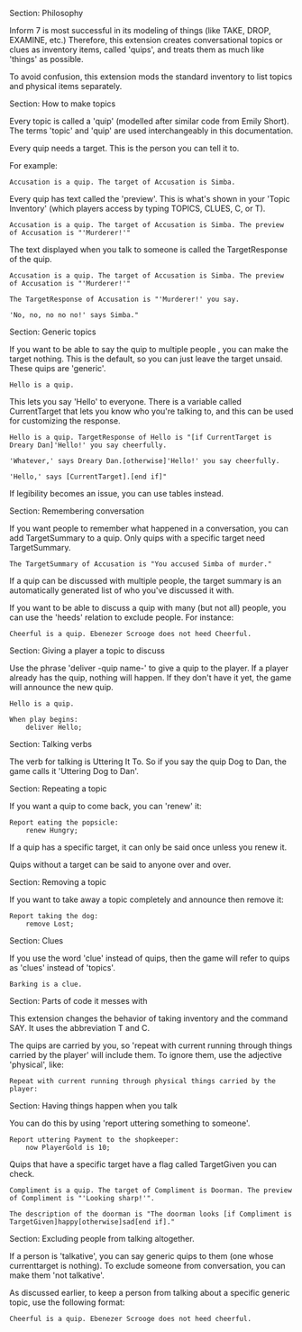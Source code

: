 
Section: Philosophy

Inform 7 is most successful in its modeling of things (like TAKE, DROP, EXAMINE, etc.) Therefore, this extension creates conversational topics or clues as inventory items, called 'quips', and treats them as much like 'things' as possible.

To avoid confusion, this extension mods the standard inventory to list topics and physical items separately.

Section: How to make topics

Every topic is called a 'quip' (modelled after similar code from Emily Short). The terms 'topic' and 'quip' are used interchangeably in this documentation.

Every quip needs a target. This is the person you can tell it to.

For example:
	
	Accusation is a quip. The target of Accusation is Simba.

Every quip has text called the 'preview'. This is what's shown in your 'Topic Inventory' (which players access by typing TOPICS, CLUES, C, or T).

	Accusation is a quip. The target of Accusation is Simba. The preview of Accusation is "'Murderer!'"

The text displayed when you talk to someone is called the TargetResponse of the quip.

	Accusation is a quip. The target of Accusation is Simba. The preview of Accusation is "'Murderer!'"

	The TargetResponse of Accusation is "'Murderer!' you say.

	'No, no, no no no!' says Simba."

Section: Generic topics

If you want to be able to say the quip to multiple people , you can make the target nothing. This is the default, so you can just leave the target unsaid. These quips are 'generic'.

	Hello is a quip.
	
This lets you say 'Hello' to everyone. There is a variable called CurrentTarget that lets you know who you're talking to, and this can be used for customizing the response.

	Hello is a quip. TargetResponse of Hello is "[if CurrentTarget is Dreary Dan]'Hello!' you say cheerfully.

	'Whatever,' says Dreary Dan.[otherwise]'Hello!' you say cheerfully.

	'Hello,' says [CurrentTarget].[end if]"

If legibility becomes an issue, you can use tables instead.

Section: Remembering conversation

If you want people to remember what happened in a conversation, you can add TargetSummary to a quip. Only quips with a specific target need TargetSummary.

	The TargetSummary of Accusation is "You accused Simba of murder."

If a quip can be discussed with multiple people, the target summary is an automatically generated list of who you've discussed it with.

If you want to be able to discuss a quip with many (but not all) people, you can use the 'heeds' relation to exclude people. For instance:
	
	Cheerful is a quip. Ebenezer Scrooge does not heed Cheerful.

Section: Giving a player a topic to discuss

Use the phrase 'deliver -quip name-' to give a quip to the player. If a player already has the quip, nothing will happen. If they don't have it yet, the game will announce the new quip.

	Hello is a quip.
		
	When play begins:
		deliver Hello;

Section: Talking verbs

The verb for talking is Uttering It To. So if you say the quip Dog to Dan, the game calls it 'Uttering Dog to Dan'.

Section: Repeating a topic

If you want a quip to come back, you can 'renew' it:
	
	Report eating the popsicle:
		renew Hungry;
		
If a quip has a specific target, it can only be said once unless you renew it.

Quips without a target can be said to anyone over and over.

Section: Removing a topic

If you want to take away a topic completely and announce then remove it:
	
	Report taking the dog:
		remove Lost;

Section: Clues

If you use the word 'clue' instead of quips, then the game will refer to quips as 'clues' instead of 'topics'.

	Barking is a clue.
	
Section: Parts of code it messes with

This extension changes the behavior of taking inventory and the command SAY. It uses the abbreviation T and C.

The quips are carried by you, so 'repeat with current running through things carried by the player' will include them. To ignore them, use the adjective 'physical', like:
	
	Repeat with current running through physical things carried by the player:

Section: Having things happen when you talk

You can do this by using 'report uttering something to someone'.

	Report uttering Payment to the shopkeeper:
		now PlayerGold is 10;
		
Quips that have a specific target have a flag called TargetGiven you can check.

	Compliment is a quip. The target of Compliment is Doorman. The preview of Compliment is "'Looking sharp!'".

	The description of the doorman is "The doorman looks [if Compliment is TargetGiven]happy[otherwise]sad[end if]."

Section: Excluding people from talking altogether.

If a person is 'talkative', you can say generic quips to them (one whose currenttarget is nothing). To exclude someone from conversation, you can make them 'not talkative'.

As discussed earlier, to keep a person from talking about a specific generic topic, use the following format:
	
	Cheerful is a quip. Ebenezer Scrooge does not heed cheerful.

